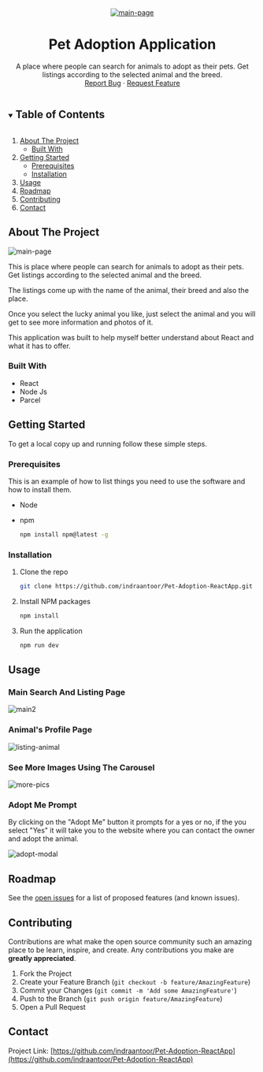 <!-- PROJECT LOGO -->
<br />
<p align="center">
  <a href="https://github.com/indraantoor/Pet-Adoption-ReactApp">
    <img src="https://i.ibb.co/dM7WC4p/main-page.png" alt="main-page" border="0" />
  </a>

  <h1 align="center">Pet Adoption Application</h1>

  <p align="center">
    A place where people can search for animals to adopt as their pets. Get listings according to the selected animal and the breed.
    <br />
    <a href="https://github.com/indraantoor/Pet-Adoption-ReactApp/issues">Report Bug</a>
    ·
    <a href="https://github.com/indraantoor/Pet-Adoption-ReactApp/issues">Request Feature</a>
  </p>
</p>

<!-- TABLE OF CONTENTS -->
<details open="open">
  <summary><h2 style="display: inline-block">Table of Contents</h2></summary>
  <ol>
    <li>
      <a href="#about-the-project">About The Project</a>
      <ul>
        <li><a href="#built-with">Built With</a></li>
      </ul>
    </li>
    <li>
      <a href="#getting-started">Getting Started</a>
      <ul>
        <li><a href="#prerequisites">Prerequisites</a></li>
        <li><a href="#installation">Installation</a></li>
      </ul>
    </li>
    <li><a href="#usage">Usage</a></li>
    <li><a href="#roadmap">Roadmap</a></li>
    <li><a href="#contributing">Contributing</a></li>
    <li><a href="#contact">Contact</a></li>
  </ol>
</details>

<!-- ABOUT THE PROJECT -->

## About The Project

<img src="https://i.ibb.co/dM7WC4p/main-page.png" alt="main-page" border="0" />

This is place where people can search for animals to adopt as their pets. Get listings according to the selected animal and the breed.

The listings come up with the name of the animal, their breed and also the place.

Once you select the lucky animal you like, just select the animal and you will get to see more information and photos of it.

This application was built to help myself better understand about React and what it has to offer.

### Built With

- []() React
- []() Node Js
- []() Parcel
<!-- GETTING STARTED -->

## Getting Started

To get a local copy up and running follow these simple steps.

### Prerequisites

This is an example of how to list things you need to use the software and how to install them.

- Node

- npm
  ```sh
  npm install npm@latest -g
  ```

### Installation

1. Clone the repo
   ```sh
   git clone https://github.com/indraantoor/Pet-Adoption-ReactApp.git
   ```
2. Install NPM packages
   ```sh
   npm install
   ```
3. Run the application
   ```sh
   npm run dev
   ```

<!-- USAGE EXAMPLES -->

## Usage

### Main Search And Listing Page

<img src="https://i.ibb.co/PZkmZYg/main2.png" alt="main2" border="0" />

### Animal's Profile Page

<img src="https://i.ibb.co/ZJMtTH9/listing-animal.png" alt="listing-animal" border="0" />

### See More Images Using The Carousel

<img src="https://i.ibb.co/P5XBdwz/more-pics.png" alt="more-pics" border="0" />

### Adopt Me Prompt

By clicking on the "Adopt Me" button it prompts for a yes or no, if the you select "Yes" it will take you to the website where you can contact the owner and adopt the animal.

<img src="https://i.ibb.co/87GW7KV/adopt-modal.png" alt="adopt-modal" border="0" />
<!-- ROADMAP -->

## Roadmap

See the [open issues](https://github.com/indraantoor/Pet-Adoption-ReactApp/issues) for a list of proposed features (and known issues).

<!-- CONTRIBUTING -->

## Contributing

Contributions are what make the open source community such an amazing place to be learn, inspire, and create. Any contributions you make are **greatly appreciated**.

1. Fork the Project
2. Create your Feature Branch (`git checkout -b feature/AmazingFeature`)
3. Commit your Changes (`git commit -m 'Add some AmazingFeature'`)
4. Push to the Branch (`git push origin feature/AmazingFeature`)
5. Open a Pull Request

<!-- CONTACT -->

## Contact

Project Link: [https://github.com/indraantoor/Pet-Adoption-ReactApp](https://github.com/indraantoor/Pet-Adoption-ReactApp)
